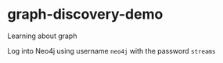 # graph-discovery-demo
Learning about graph


Log into Neo4j using username `neo4j` with the password `streams`
